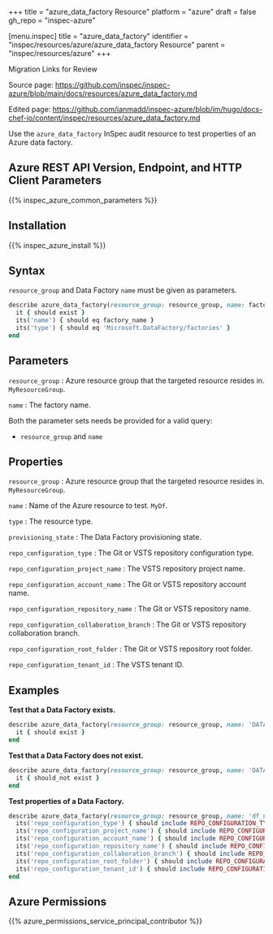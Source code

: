 +++
title = "azure_data_factory Resource"
platform = "azure"
draft = false
gh_repo = "inspec-azure"

[menu.inspec]
title = "azure_data_factory"
identifier = "inspec/resources/azure/azure_data_factory Resource"
parent = "inspec/resources/azure"
+++

<div class="admonition-note">
<p class="admonition-note-title">Migration Links for Review</p>
<div class="admonition-note-text">
<p>Source page: <a href="https://github.com/inspec/inspec-azure/blob/main/docs/resources/azure_data_factory.md">https://github.com/inspec/inspec-azure/blob/main/docs/resources/azure_data_factory.md</a></p>
<p>Edited page: <a href="https://github.com/ianmadd/inspec-azure/blob/im/hugo/docs-chef-io/content/inspec/resources/azure_data_factory.md">https://github.com/ianmadd/inspec-azure/blob/im/hugo/docs-chef-io/content/inspec/resources/azure_data_factory.md</a></p>
</div>
</div>


Use the `azure_data_factory` InSpec audit resource to test properties of an Azure data factory.

## Azure REST API Version, Endpoint, and HTTP Client Parameters

{{% inspec_azure_common_parameters %}}

## Installation

{{% inspec_azure_install %}}

## Syntax

`resource_group` and Data Factory `name` must be given as parameters.

```ruby
describe azure_data_factory(resource_group: resource_group, name: factory_name) do
  it { should exist }
  its('name') { should eq factory_name }
  its('type') { should eq 'Microsoft.DataFactory/factories' }
end
```

## Parameters

`resource_group`
: Azure resource group that the targeted resource resides in. `MyResourceGroup`.

`name`
: The factory name.

Both the parameter sets needs be provided for a valid query:
- `resource_group` and `name`

## Properties

`resource_group`
: Azure resource group that the targeted resource resides in. `MyResourceGroup`.

`name`
: Name of the Azure resource to test. `MyDf`.

`type`
: The resource type.

`provisioning_state`
: The Data Factory provisioning state.

`repo_configuration_type`
: The Git or VSTS repository configuration type.

`repo_configuration_project_name`
: The VSTS repository project name.

`repo_configuration_account_name`
: The Git or VSTS repository account name.

`repo_configuration_repository_name`
: The Git or VSTS repository name.

`repo_configuration_collaboration_branch`
: The Git or VSTS repository collaboration branch.

`repo_configuration_root_folder`
: The Git or VSTS repository root folder.

`repo_configuration_tenant_id`
: The VSTS tenant ID.

## Examples

**Test that a Data Factory exists.**

```ruby
describe azure_data_factory(resource_group: resource_group, name: 'DATA_FACTORY_NAME') do
  it { should exist }
end
```

**Test that a Data Factory does not exist.**

```ruby
describe azure_data_factory(resource_group: resource_group, name: 'DATA_FACTORY_NAME') do
  it { should_not exist }
end
```

**Test properties of a Data Factory.**

```ruby
describe azure_data_factory(resource_group: resource_group, name: 'df_name') do
  its('repo_configuration_type') { should include REPO_CONFIGURATION_TYPE }
  its('repo_configuration_project_name') { should include REPO_CONFIGURATION_PROJECT_NAME }
  its('repo_configuration_account_name') { should include REPO_CONFIGURATION_ACCOUNT_NAME }
  its('repo_configuration_repository_name') { should include REPO_CONFIGURATION_REPOSITORY_NAME }
  its('repo_configuration_collaboration_branch') { should include REPO_CONFIGURATION_COLLABORATION_BRANCH }
  its('repo_configuration_root_folder') { should include REPO_CONFIGURATION_ROOT_FOLDER }
  its('repo_configuration_tenant_id') { should include REPO_CONFIGURATION_TENANT_ID }
end
```

## Azure Permissions

{{% azure_permissions_service_principal_contributor %}}
